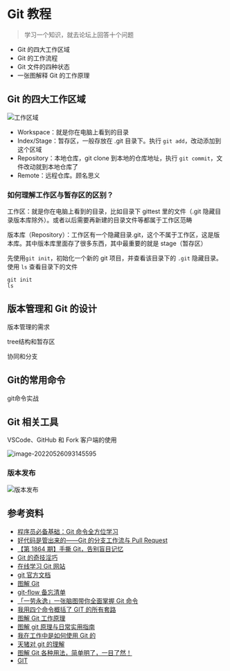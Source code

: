 # Git 教程







> 学习一个知识，就去论坛上回答十个问题

-   Git 的四大工作区域
-   Git 的工作流程
-   Git 文件的四种状态
-   一张图解释 Git 的工作原理

## Git 的四大工作区域

![工作区域](https://i.loli.net/2021/06/03/1pBMUbkOPAGNWjH.jpg)

-   Workspace：就是你在电脑上看到的目录
-   Index/Stage：暂存区，一般存放在 .git 目录下。执行 `git add`，改动添加到这个区域
-   Repository：本地仓库，git clone 到本地的仓库地址，执行 `git commit`，文件改动就到本地仓库了
-   Remote：远程仓库。顾名思义

### 如何理解工作区与暂存区的区别？

工作区：就是你在电脑上看到的目录，比如目录下 gittest 里的文件（.git 隐藏目录版本库除外）。或者以后需要再新建的目录文件等都属于工作区范畴

版本库（Repository）：工作区有一个隐藏目录.git，这个不属于工作区，这是版本库。其中版本库里面存了很多东西，其中最重要的就是 stage（暂存区）

先使用`git init`，初始化一个新的 git 项目，并查看该目录下的 `.git` 隐藏目录。使用 `ls` 查看目录下的文件

```shell
git init
ls
```







## 版本管理和 Git 的设计

版本管理的需求

tree结构和暂存区

协同和分支

## Git的常用命令

git命令实战

## Git 相关工具

VSCode、GitHub 和 Fork 客户端的使用





![image-20220526093145595](https://s2.loli.net/2022/07/06/dlI1D5r3xaTcwUp.png)



### 版本发布

![版本发布](https://s2.loli.net/2022/07/06/PtvFV5djHeAZci9.png)



## 参考资料

-   [程序员必备基础：Git 命令全方位学习](https://mp.weixin.qq.com/s?__biz=Mzk0MzIyMDA1OA==&mid=2247494230&idx=4&sn=44a9a3f11382f748f6aede13ab644d7a&source=41#wechat_redirect)
-   [好代码是管出来的——Git 的分支工作流与 Pull Request](https://www.cnblogs.com/selimsong/p/9059964.html)
-   [【第 1864 期】手撕 Git，告别盲目记忆](https://mp.weixin.qq.com/s?__biz=MjM5MTA1MjAxMQ==&mid=2651235750&idx=1&sn=bdc3d6938b34638c3868d3c69e763f8b&chksm=bd497c228a3ef53478d4c6e9cf3f266f684dc76525917674d0bfa91d50e757837e7545480492&mpshare=1&scene=1&srcid=&sharer_sharetime=1582329694574&sharer_shareid=778ad5bf3b27e0078eb105d7277263f6#rd)
-   [Git 的奇技淫巧](https://github.com/521xueweihan/git-tips)
-   [在线学习 Git 网站](https://learngitbranching.js.org/?locale=zh_CN)
-   [git 官方文档](https://git-scm.com/book/zh/v2)
-   [图解 Git](https://my.oschina.net/xdev/blog/114383)
-   [git-flow 备忘清单](http://danielkummer.github.io/git-flow-cheatsheet/index.zh_CN.html)
-   [「一劳永逸」一张脑图带你全面掌握 Git 命令](https://mp.weixin.qq.com/s?__biz=Mzg5NDEyMzA2NQ==&mid=2247485885&idx=1&sn=fb026c79d62160e30c8a573b88292ada&chksm=c02524ebf752adfd0d5d8a779ab4935a1c3bf7c3d6c901a816c52847c4f0083ddd0576a486f4&mpshare=1&scene=1&srcid=09157qmCiBiWZ7XiqTZVoupe&sharer_sharetime=1600137668493&sharer_shareid=778ad5bf3b27e0078eb105d7277263f6&key=6614a0a10b7b6719893163c2d47988f8f6b7aba22cad0bb980c58ef9ad491d18382e59e4eca8a3980f277546c047004649a36c251ab70e6a4da0fc3258912d709dd732ea16a9ffe66140f1cdd3e234c6ced69b8c599b71a9dcc7fd3411ff83c1fb7c16f255065b8872178dee43d7c7518cd2e9c8a3290958d1932ff28baa8c4d&ascene=1&uin=MTA0NTY0NDM2MQ%3D%3D&devicetype=Windows+10+x64&version=62090529&lang=zh_CN&exportkey=AYO1EPBf4skwaROMxz490bI%3D&pass_ticket=X3VNYNXcDTVwNpUtGAVXbhnocc4It3ssOIqIC%2FA7FS4fnHhcGPBP0sZBFjnUOpnH&wx_header=0)
-   [我用四个命令概括了 GIT 的所有套路](https://labuladong.gitee.io/algo/4/34/147/)
-   [图解 Git 工作原理](https://mp.weixin.qq.com/s/41z7RPUXSYenhfDqmaXInA)
-   [图解 git 原理与日常实用指南](https://segmentfault.com/a/1190000018272902)
-   [我在工作中是如何使用 Git 的](https://mp.weixin.qq.com/s/uqEL6cqRWRXu2hH1ySNAIQ)
-   [天猪对 git 的理解](https://www.zhihu.com/question/20070065/answer/16021641?utm_source=wechat_session&utm_medium=social&utm_oi=56197411504128&utm_content=sec)
-   [图解 Git 各种用法，简单明了，一目了然！](https://mp.weixin.qq.com/s/7eLcoFTHwMETH-Sqb4ysKg)
-   [GIT](https://www.zhihu.com/topic/19557710/hot)
